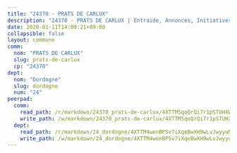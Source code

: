 ```yaml
---
title: "24370 - PRATS DE CARLUX"
description: "24370 - PRATS DE CARLUX | Entraide, Annonces, Initiatives"
date: 2020-01-11T14:09:21+09:00
collapsible: false
layout: commune
comm:
  nom: "PRATS DE CARLUX"
  slug: prats-de-carlux
  cp: "24370"
dept:
  nom: "Dordogne"
  slug: dordogne
  num: "24"
peerpad:
  comm:
    read_path: /r/markdown/24370_prats-de-carlux/4XTTM5qoQrQi7r1pSTUHXWwuuztnDzuYdKS1Wp8WDCePszFat
    write_path: /w/markdown/24370_prats-de-carlux/4XTTM5qoQrQi7r1pSTUHXWwuuztnDzuYdKS1Wp8WDCePszFat-K3TgUS8QmpQRGJAJEcudPSgzg6z7CgzQFC6WhQNM7oZVoFXEesovmRwfTr5js74AMThWnqh3sqVHTov2u6iocjowPheLsk2NmDakM7nqw4LEhC2cBjQkTwgKUmcMjbeBLVzS7Wx4
  dept:
    read_path: /r/markdown/24_dordogne/4XTTM4wenBP5v7iXqeBwXH9wLvJwyyuNKzLxRyGzSZXmCuzgg
    write_path: /w/markdown/24_dordogne/4XTTM4wenBP5v7iXqeBwXH9wLvJwyyuNKzLxRyGzSZXmCuzgg-K3TgUusQQUSAmJPXozCTSBeqjqksxkVWGVxtHwEFrs5RuocQr8weKG2oQg7MVeg2F9Hhv7ggtBiBU8D9pdXEPa9M67VU3BzgAG9BCtQw3VY3Xcxk2YSegk3iUXMkpicGxxJr7mWp
---
```


